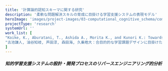 ```yaml
---
title: '計算論的認知スキーマに関する研究'
description: '柔軟な問題解決スキルの育成に目掛ける学習支援システムの表現モデル'
heroImage: 'images/project-images/03-computational_cognitive_schema/computational_cognitive_schema.png'
projectType: 'research'
systemUrl: ''
work_list: [
"Koike, K., Aburatani, T., Ashida A., Morita K., and Kunori K.: Towards a Schema-Centered Approach in Intelligent Tutoring Systems: Defining and Formalizing Computational Cognitive Schemas as Domain Models, Proc. of HCI International 2025, to-appear, (2025).",
"古池謙人, 油谷知岐, 芦田淳, 森田海, 久乗皓大：合目的的な学習課題デザインに目掛けたドメインモデル設計プロセスの初期検討, 人工知能学会 第102回 先進的学習科学と工学研究会, SIG-ALST-102-07, pp.38-43, (2024).",
]
---
```


<!------ 事例1 ------->
<div class="indentContent">
<h5 class="indentContentTitle">知的学習支援システムの設計・開発プロセスのリバースエンジニアリング的分析</h5>


</div>
